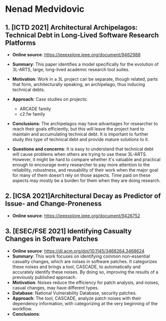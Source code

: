 # Nenad Medvidovic

## 1. [ICTD 2021] Architectural Archipelagos: Technical Debt in Long-Lived Software Research Platforms

- **Online source**: <https://ieeexplore.ieee.org/document/9462988>

- **Summary**: This paper identifies a model specifically for the evolution of 3L-ARTS, large, long-lived academic research tool suites.
- **Motivation**: Work in a 3L project can be separate, though related, parts that form, architecturally speaking, an archipelago, thus inducing technical debts.

- **Approach**: Case studies on projects:

  - ARCADE family
  - c2.fw family

- **Conclusions**: The archipelagos may have advantages for researcher to reach their goals efficiently, but this will leave the project hard to maintain and accumulating technical debt. It is important to further study this type of technical debt and provide mature solutions to it.

- **Questions and concerns**: It is easy to understand that technical debt will cause problems when others are trying to use these 3L-ARTS. However, it might be hard to compare whether it's valuable and practical enough to encourage every researcher to pay more attention to the reliability, robustness, and reusability of their work when the major goal for many of them doesn't rely on those aspects. Time paid on these aspects may mostly be a burden for them when they are doing research.

## 2. [ICSA 2021]Architectural Decay as Predictor of Issue- and Change-Proneness

- **Online source**: <https://ieeexplore.ieee.org/document/9426752>

## 3. [ESEC/FSE 2021] Identifying Casualty Changes in Software Patches

- **Online source**: <https://dl.acm.org/doi/10.1145/3468264.3468624>
- **Summary**: This work focuses on identifying common non-essential casualty changes, which are noises in software patches. It categorizes these noises and brings a tool, CASCADE, to automatically and accurately identify these noises. By doing so, improving the results of a previously published approach.
- **Motivation**: Noises reduce the efficiency for patch analysis, and noises, casual changes, may have different types.
- **Database**: National Vulnerability Database, security patches.
- **Approach**: The tool, CASCADE, analyze patch noises with their dependency information, with categorizing at the very beginning of the workflow.
- **Conclusions**: 